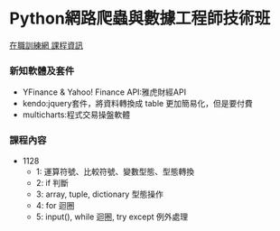 # Python網路爬蟲與數據工程師技術班 #

[在職訓練網 課程資訊](https://ojt.wda.gov.tw/ClassSearch/Detail?OCID=136398&plantype=1)

### 新知軟體及套件 ###

* YFinance & Yahoo! Finance API:雅虎財經API
* kendo:jquery套件，將資料轉換成 table 更加簡易化，但是要付費
* multicharts:程式交易操盤軟體

### 課程內容 ###

* 1128
    * 1: 運算符號、比較符號、變數型態、型態轉換
    * 2: if 判斷
    * 3: array, tuple, dictionary 型態操作
    * 4: for 迴圈
    * 5: input(), while 迴圈, try except 例外處理